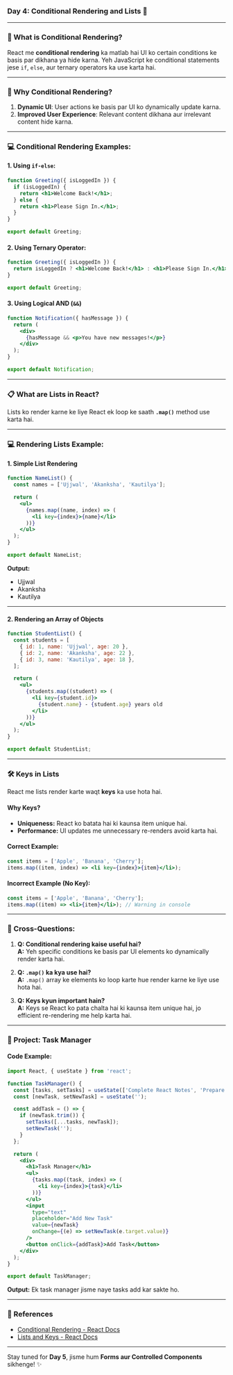 ### **Day 4: Conditional Rendering and Lists** 🧩

---

### **📘 What is Conditional Rendering?**
React me **conditional rendering** ka matlab hai UI ko certain conditions ke basis par dikhana ya hide karna. Yeh JavaScript ke conditional statements jese `if`, `else`, aur ternary operators ka use karta hai.

---

### **🤔 Why Conditional Rendering?**
1. **Dynamic UI**: User actions ke basis par UI ko dynamically update karna.
2. **Improved User Experience**: Relevant content dikhana aur irrelevant content hide karna.

---

### **💻 Conditional Rendering Examples:**

#### **1. Using `if-else`:**
```jsx
function Greeting({ isLoggedIn }) {
  if (isLoggedIn) {
    return <h1>Welcome Back!</h1>;
  } else {
    return <h1>Please Sign In.</h1>;
  }
}

export default Greeting;
```

#### **2. Using Ternary Operator:**
```jsx
function Greeting({ isLoggedIn }) {
  return isLoggedIn ? <h1>Welcome Back!</h1> : <h1>Please Sign In.</h1>;
}

export default Greeting;
```

#### **3. Using Logical AND (`&&`)**
```jsx
function Notification({ hasMessage }) {
  return (
    <div>
      {hasMessage && <p>You have new messages!</p>}
    </div>
  );
}

export default Notification;
```

---

### **📋 What are Lists in React?**
Lists ko render karne ke liye React ek loop ke saath **`.map()`** method use karta hai.

---

### **💻 Rendering Lists Example:**
#### **1. Simple List Rendering**
```jsx
function NameList() {
  const names = ['Ujjwal', 'Akanksha', 'Kautilya'];

  return (
    <ul>
      {names.map((name, index) => (
        <li key={index}>{name}</li>
      ))}
    </ul>
  );
}

export default NameList;
```

**Output:**
- Ujjwal
- Akanksha
- Kautilya

---

#### **2. Rendering an Array of Objects**
```jsx
function StudentList() {
  const students = [
    { id: 1, name: 'Ujjwal', age: 20 },
    { id: 2, name: 'Akanksha', age: 22 },
    { id: 3, name: 'Kautilya', age: 18 },
  ];

  return (
    <ul>
      {students.map((student) => (
        <li key={student.id}>
          {student.name} - {student.age} years old
        </li>
      ))}
    </ul>
  );
}

export default StudentList;
```

---

### **🛠 Keys in Lists**
React me lists render karte waqt **keys** ka use hota hai.

#### **Why Keys?**
- **Uniqueness:** React ko batata hai ki kaunsa item unique hai.
- **Performance:** UI updates me unnecessary re-renders avoid karta hai.

#### **Correct Example:**
```jsx
const items = ['Apple', 'Banana', 'Cherry'];
items.map((item, index) => <li key={index}>{item}</li>);
```

#### **Incorrect Example (No Key):**
```jsx
const items = ['Apple', 'Banana', 'Cherry'];
items.map((item) => <li>{item}</li>); // Warning in console
```

---

### **🤔 Cross-Questions:**
1. **Q: Conditional rendering kaise useful hai?**  
   **A:** Yeh specific conditions ke basis par UI elements ko dynamically render karta hai.

2. **Q: `.map()` ka kya use hai?**  
   **A:** `.map()` array ke elements ko loop karte hue render karne ke liye use hota hai.

3. **Q: Keys kyun important hain?**  
   **A:** Keys se React ko pata chalta hai ki kaunsa item unique hai, jo efficient re-rendering me help karta hai.

---

### **👷 Project: Task Manager**
#### **Code Example:**
```jsx
import React, { useState } from 'react';

function TaskManager() {
  const [tasks, setTasks] = useState(['Complete React Notes', 'Prepare for Exam']);
  const [newTask, setNewTask] = useState('');

  const addTask = () => {
    if (newTask.trim()) {
      setTasks([...tasks, newTask]);
      setNewTask('');
    }
  };

  return (
    <div>
      <h1>Task Manager</h1>
      <ul>
        {tasks.map((task, index) => (
          <li key={index}>{task}</li>
        ))}
      </ul>
      <input
        type="text"
        placeholder="Add New Task"
        value={newTask}
        onChange={(e) => setNewTask(e.target.value)}
      />
      <button onClick={addTask}>Add Task</button>
    </div>
  );
}

export default TaskManager;
```

**Output:** Ek task manager jisme naye tasks add kar sakte ho.

---

### **🔗 References**
- [Conditional Rendering - React Docs](https://reactjs.org/docs/conditional-rendering.html)
- [Lists and Keys - React Docs](https://reactjs.org/docs/lists-and-keys.html)

---

Stay tuned for **Day 5**, jisme hum **Forms aur Controlled Components** sikhenge! ✨